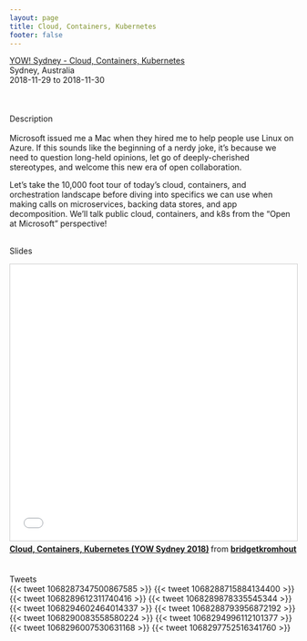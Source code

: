 ```yaml
---
layout: page
title: Cloud, Containers, Kubernetes
footer: false
---
```


<div class="views-field views-field-nothing">        <span class="field-content views-field-field-details"><a href="https://sydney.yowconference.com.au/profile/?id=bridget-kromhout">YOW! Sydney - Cloud, Containers, Kubernetes</a><br>Sydney, Australia<br><span class="date-display-start">2018-11-29</span> to <span class="date-display-end">2018-11-30</span></span></div>


<br>

<br>
<br>
Description
<br>
<br>
Microsoft issued me a Mac when they hired me to help people use Linux on Azure. If this sounds like the beginning of a nerdy joke, it’s because we need to question long-held opinions, let go of deeply-cherished stereotypes, and welcome this new era of open collaboration.
<p>
Let’s take the 10,000 foot tour of today’s cloud, containers, and orchestration landscape before diving into specifics we can use when making calls on microservices, backing data stores, and app decomposition. We’ll talk public cloud, containers, and k8s from the “Open at Microsoft” perspective!
<br>
<br>

Slides
<br>
<iframe src="//www.slideshare.net/slideshow/embed_code/key/wLY4N7FPbM4Aqq" width="595" height="485" frameborder="0" marginwidth="0" marginheight="0" scrolling="no" style="border:1px solid #CCC; border-width:1px; margin-bottom:5px; max-width: 100%;" allowfullscreen> </iframe> <div style="margin-bottom:5px"> <strong> <a href="//www.slideshare.net/bridgetkromhout/cloud-containers-kubernetes-yow-sydney-2018" title="Cloud, Containers, Kubernetes (YOW Sydney 2018)" target="_blank">Cloud, Containers, Kubernetes (YOW Sydney 2018)</a> </strong> from <strong><a href="https://www.slideshare.net/bridgetkromhout" target="_blank">bridgetkromhout</a></strong> </div>
<br>


Tweets
<br>
{{< tweet 1068287347500867585 >}}
{{< tweet 1068288715884134400 >}}
{{< tweet 1068289612311740416 >}}
{{< tweet 1068289878335545344 >}}
{{< tweet 1068294602464014337 >}}
{{< tweet 1068288793956872192 >}}
{{< tweet 1068290083558580224 >}}
{{< tweet 1068294996112101377 >}}
{{< tweet 1068296007530631168 >}}
{{< tweet 1068297752516341760 >}}
